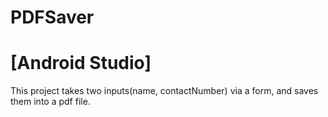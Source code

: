# PDFSaver
# [Android Studio]
This project takes two inputs(name, contactNumber) via a form, and saves them into a pdf file.
